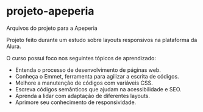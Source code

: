 # projeto-apeperia
Arquivos do projeto para a Apeperia

Projeto feito durante um estudo sobre layouts responsivos na plataforma da Alura.

O curso possui foco nos seguintes tópicos de aprendizado:
- Entenda o processo de desenvolvimento de páginas web.
- Conheça o Emmet, ferramenta para agilizar a escrita de códigos.
- Melhore a manutenção de códigos com variáveis CSS.
- Escreva códigos semânticos que ajudam na acessibilidade e SEO.
- Aprenda a lidar com adaptação de diferentes layouts.
- Aprimore seu conhecimento de responsividade.